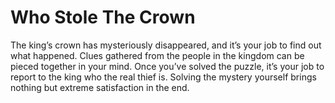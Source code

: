 # Who Stole The Crown
 
The king’s crown has mysteriously disappeared, and it’s your job to find out what happened. Clues gathered from the people in the kingdom can be pieced together in your mind. Once you’ve solved the puzzle, it’s your job to report to the king who the real thief is. Solving the mystery yourself brings nothing but extreme satisfaction in the end. 
